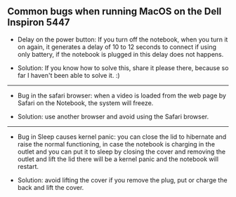 ## Common bugs when running MacOS on the Dell Inspiron 5447

- Delay on the power button: If you turn off the notebook, when you turn it on again, it generates a delay of 10 to 12 seconds
to connect if using only battery, if the notebook is plugged in this delay does not happens.
* Solution: If you know how to solve this, share it please there, because so far I haven't been able to solve it. :)
------------------------------------
- Bug in the safari browser: when a video is loaded from the web page by Safari on the Notebook, the system will freeze.
* Solution: use another browser and avoid using the Safari browser.
------------------------------------
- Bug in Sleep causes kernel panic: you can close the lid to hibernate and raise the normal functioning, in case
the notebook is charging in the outlet and you can put it to sleep by closing the cover and removing the outlet
and lift the lid there will be a kernel panic and the notebook will restart.
* Solution: avoid lifting the cover if you remove the plug, put or charge the back and lift the cover.
